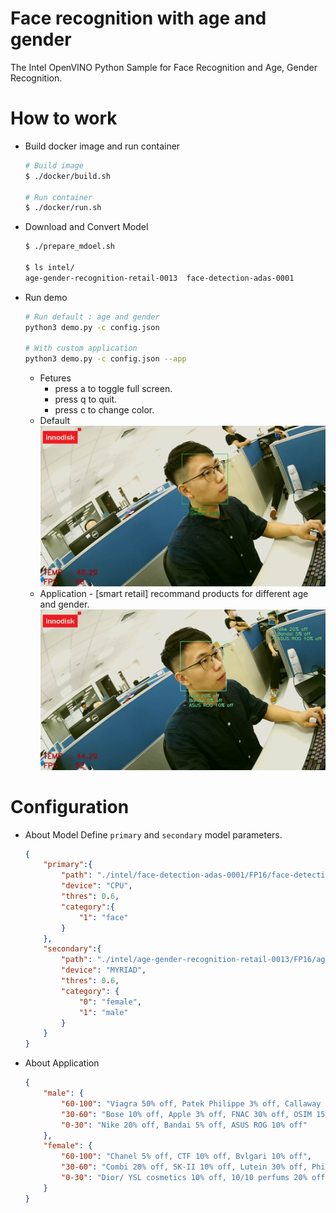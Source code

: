 # Face recognition with age and gender
The Intel OpenVINO Python Sample for Face Recognition and Age, Gender Recognition.

# How to work

* Build docker image and run container
    ```bash
    # Build image
    $ ./docker/build.sh

    # Run container
    $ ./docker/run.sh
    ```

* Download and Convert Model
    ```bash
    $ ./prepare_mdoel.sh

    $ ls intel/
    age-gender-recognition-retail-0013  face-detection-adas-0001
    ```

* Run demo
    ```bash
    # Run default : age and gender
    python3 demo.py -c config.json

    # With custom application
    python3 demo.py -c config.json --app
    ```
    * Fetures
        * press a to toggle full screen.
        * press q to quit.
        * press c to change color.
    * Default
        ![demo](assest/demo.png)
    * Application - [smart retail] recommand products for different age and gender.
        ![demo](assest/demo-smart-retail.png)

# Configuration
* About Model
    Define `primary` and `secondary` model parameters.
    ```JSON
    {
        "primary":{
            "path": "./intel/face-detection-adas-0001/FP16/face-detection-adas-0001",
            "device": "CPU",
            "thres": 0.6,
            "category":{
                "1": "face"
            }
        },
        "secondary":{
            "path": "./intel/age-gender-recognition-retail-0013/FP16/age-gender-recognition-retail-0013",
            "device": "MYRIAD",
            "thres": 0.6,
            "category": {
                "0": "female",
                "1": "male"
            }
        }
    }
    ```

* About Application
    ```JSON
    {
        "male": {
            "60-100": "Viagra 50% off, Patek Philippe 3% off, Callaway 20% off",
            "30-60": "Bose 10% off, Apple 3% off, FNAC 30% off, OSIM 15% off",
            "0-30": "Nike 20% off, Bandai 5% off, ASUS ROG 10% off"
        },
        "female": {
            "60-100": "Chanel 5% off, CTF 10% off, Bvlgari 10% off",
            "30-60": "Combi 20% off, SK-II 10% off, Lutein 30% off, Philps 10% off ",
            "0-30": "Dior/ YSL cosmetics 10% off, 10/10 perfums 20% off, Aesop 20% off"
        }
    }
    ```